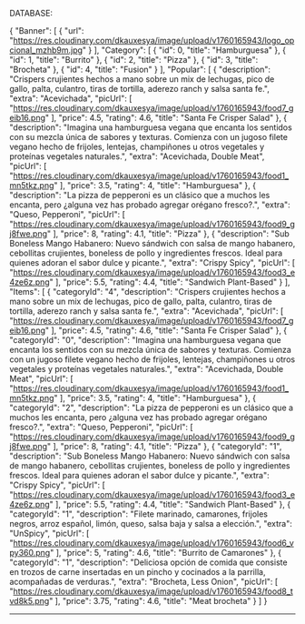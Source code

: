 DATABASE: 

{
  "Banner": [
    {
      "url": "https://res.cloudinary.com/dkauxesya/image/upload/v1760165943/logo_opcional_mzhb9m.jpg"
    }
  ],
  "Category": [
    {
      "id": 0,
      "title": "Hamburguesa"
    },
    {
      "id": 1,
      "title": "Burrito"
    },
    {
      "id": 2,
      "title": "Pizza"
    },
    {
      "id": 3,
      "title": "Brocheta"
    },
    {
      "id": 4,
      "title": "Fusion"
    }
  ],
  "Popular": [
    {
      "description": "Crispers crujientes hechos a mano sobre un mix de lechugas, pico de gallo, palta, culantro, tiras de tortilla, aderezo ranch y salsa santa fe.",
      "extra": "Acevichada",
      "picUrl": [
        "https://res.cloudinary.com/dkauxesya/image/upload/v1760165943/food7_geib16.png"
      ],
      "price": 4.5,
      "rating": 4.6,
      "title": "Santa Fe Crisper Salad"
    },
    {
      "description": "Imagina una hamburguesa vegana que encanta los sentidos con su mezcla única de sabores y texturas. Comienza con un jugoso filete vegano hecho de frijoles, lentejas, champiñones u otros vegetales y proteínas vegetales naturales.",
      "extra": "Acevichada, Double Meat",
      "picUrl": [
        "https://res.cloudinary.com/dkauxesya/image/upload/v1760165943/food1_mn5tkz.png"
      ],
      "price": 3.5,
      "rating": 4,
      "title": "Hamburguesa"
    },
    {
      "description": "La pizza de pepperoni es un clásico que a muchos les encanta, pero ¿alguna vez has probado agregar orégano fresco?.",
      "extra": "Queso, Pepperoni",
      "picUrl": [
        "https://res.cloudinary.com/dkauxesya/image/upload/v1760165943/food9_gj8fwe.png"
      ],
      "price": 8,
      "rating": 4.1,
      "title": "Pizza"
    },
    {
      "description": "Sub Boneless Mango Habanero: Nuevo sándwich con salsa de mango habanero, cebollitas crujientes, boneless de pollo y ingredientes frescos. Ideal para quienes adoran el sabor dulce y picante.",
      "extra": "Crispy Spicy",
      "picUrl": [
        "https://res.cloudinary.com/dkauxesya/image/upload/v1760165943/food3_e4ze6z.png"
      ],
      "price": 5.5,
      "rating": 4.4,
      "title": "Sandwich Plant-Based"
    }
  ],
  "Items": [
    {
      "categoryId": "4",
      "description": "Crispers crujientes hechos a mano sobre un mix de lechugas, pico de gallo, palta, culantro, tiras de tortilla, aderezo ranch y salsa santa fe.",
      "extra": "Acevichada",
      "picUrl": [
        "https://res.cloudinary.com/dkauxesya/image/upload/v1760165943/food7_geib16.png"
      ],
      "price": 4.5,
      "rating": 4.6,
      "title": "Santa Fe Crisper Salad"
    },
    {
      "categoryId": "0",
      "description": "Imagina una hamburguesa vegana que encanta los sentidos con su mezcla única de sabores y texturas. Comienza con un jugoso filete vegano hecho de frijoles, lentejas, champiñones u otros vegetales y proteínas vegetales naturales.",
      "extra": "Acevichada, Double Meat",
      "picUrl": [
        "https://res.cloudinary.com/dkauxesya/image/upload/v1760165943/food1_mn5tkz.png"
      ],
      "price": 3.5,
      "rating": 4,
      "title": "Hamburguesa"
    },
    {
      "categoryId": "2",
      "description": "La pizza de pepperoni es un clásico que a muchos les encanta, pero ¿alguna vez has probado agregar orégano fresco?.",
      "extra": "Queso, Pepperoni",
      "picUrl": [
        "https://res.cloudinary.com/dkauxesya/image/upload/v1760165943/food9_gj8fwe.png"
      ],
      "price": 8,
      "rating": 4.1,
      "title": "Pizza"
    },
    {
      "categoryId": "1",
      "description": "Sub Boneless Mango Habanero: Nuevo sándwich con salsa de mango habanero, cebollitas crujientes, boneless de pollo y ingredientes frescos. Ideal para quienes adoran el sabor dulce y picante.",
      "extra": "Crispy Spicy",
      "picUrl": [
        "https://res.cloudinary.com/dkauxesya/image/upload/v1760165943/food3_e4ze6z.png"
      ],
      "price": 5.5,
      "rating": 4.4,
      "title": "Sandwich Plant-Based"
    },
    {
      "categoryId": "1",
      "description": "Filete marinado, camarones, frijoles negros, arroz español, limón, queso, salsa baja y salsa a elección.",
      "extra": "UnSpicy",
      "picUrl": [
        "https://res.cloudinary.com/dkauxesya/image/upload/v1760165943/food6_vpy360.png"
      ],
      "price": 5,
      "rating": 4.6,
      "title": "Burrito de Camarones"
    },
    {
      "categoryId": "1",
      "description": "Deliciosa opción de comida que consiste en trozos de carne insertadas en un pincho y cocinados a la parrilla, acompañadas de verduras.",
      "extra": "Brocheta, Less Onion",
      "picUrl": [
        "https://res.cloudinary.com/dkauxesya/image/upload/v1760165943/food8_tvd8k5.png"
      ],
      "price": 3.75,
      "rating": 4.6,
      "title": "Meat brocheta"
    }
  ]
}


--------------------------------------------------------------
